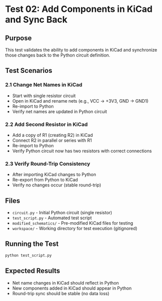 # Test 02: Add Components in KiCad and Sync Back

## Purpose
This test validates the ability to add components in KiCad and synchronize those changes back to the Python circuit definition.

## Test Scenarios

### 2.1 Change Net Names in KiCad
- Start with single resistor circuit
- Open in KiCad and rename nets (e.g., VCC -> +3V3, GND -> GND1)
- Re-import to Python
- Verify net names are updated in Python circuit

### 2.2 Add Second Resistor in KiCad
- Add a copy of R1 (creating R2) in KiCad
- Connect R2 in parallel or series with R1
- Re-import to Python
- Verify Python circuit now has two resistors with correct connections

### 2.3 Verify Round-Trip Consistency
- After importing KiCad changes to Python
- Re-export from Python to KiCad
- Verify no changes occur (stable round-trip)

## Files
- `circuit.py` - Initial Python circuit (single resistor)
- `test_script.py` - Automated test script
- `modified_schematics/` - Pre-modified KiCad files for testing
- `workspace/` - Working directory for test execution (gitignored)

## Running the Test
```bash
python test_script.py
```

## Expected Results
- Net name changes in KiCad should reflect in Python
- New components added in KiCad should appear in Python
- Round-trip sync should be stable (no data loss)